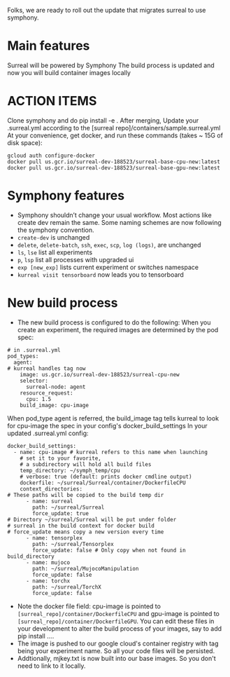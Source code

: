 Folks, we are ready to roll out the update that migrates surreal to use symphony.

# Main features
Surreal will be powered by Symphony
The build process is updated and now you will build container images locally

# ACTION ITEMS
Clone symphony and do pip install -e .
After merging, Update your .surreal.yml according to the [surreal repo]/containers/sample.surreal.yml
At your convenience, get docker, and run these commands (takes ~ 15G of disk space):
```
gcloud auth configure-docker
docker pull us.gcr.io/surreal-dev-188523/surreal-base-cpu-new:latest
docker pull us.gcr.io/surreal-dev-188523/surreal-base-gpu-new:latest
```

# Symphony features
* Symphony shouldn’t change your usual workflow. Most actions like create dev remain the same. Some naming schemes are now following the symphony convention.
* `create-dev` is unchanged
* `delete`, `delete-batch`, `ssh`, `exec`, `scp`, `log (logs)`, are unchanged
* `ls`, `lse` list all experiments
* `p`, `lsp` list all processes with upgraded ui
* `exp [new_exp]` lists current experiment or switches namespace
* `kurreal visit tensorboard` now leads you to tensorboard

# New build process
* The new build process is configured to do the following:
When you create an experiment, the required images are determined by the pod spec: 
```
# in .surreal.yml
pod_types:
  agent:
# kurreal handles tag now
    image: us.gcr.io/surreal-dev-188523/surreal-cpu-new 
    selector:
      surreal-node: agent
    resource_request:
      cpu: 1.5
    build_image: cpu-image
```
When pod_type agent is referred, the build_image tag tells kurreal to look for cpu-image the spec in your config's docker_build_settings
In your updated .surreal.yml config:
```
docker_build_settings:
  - name: cpu-image # kurreal refers to this name when launching
    # set it to your favorite,
    # a subdirectory will hold all build files
    temp_directory: ~/symph_temp/cpu
    # verbose: true (default: prints docker cmdline output)
    dockerfile: ~/surreal/Surreal/container/DockerfileCPU
    context_directories:
# These paths will be copied to the build temp dir
      - name: surreal
        path: ~/surreal/Surreal
        force_update: true 
# Directory ~/surreal/Surreal will be put under folder 
# surreal in the build context for docker build
# force_update means copy a new version every time
      - name: tensorplex
        path: ~/surreal/Tensorplex
        force_update: false # Only copy when not found in build_directory
      - name: mujoco
        path: ~/surreal/MujocoManipulation
        force_update: false 
      - name: torchx
        path: ~/surreal/TorchX
        force_update: false
```
* Note the docker file field: cpu-image is pointed to `[surreal_repo]/container/DockerfileCPU` and gpu-image is pointed to `[surreal_repo]/container/DockerfileGPU`. You can edit these files in your development to alter the build process of your images, say to add pip install .... 
* The image is pushed to our google cloud's container registry with tag being your experiment name. So all your code files will be persisted. 
* Addtionally, mjkey.txt is now built into our base images. So you don't need to link to it locally.